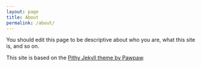 ```yaml
---
layout: page
title: About
permalink: /about/
---
```


You should edit this page to be descriptive about who you are, what this site is, and so on.

This site is based on the [Pithy Jekyll theme by Pawpaw](https://github.com/smallmuou/Jekyll-Pithy).
